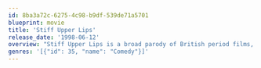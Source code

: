 ```yaml
---
id: 8ba3a72c-6275-4c98-b9df-539de71a5701
blueprint: movie
title: 'Stiff Upper Lips'
release_date: '1998-06-12'
overview: "Stiff Upper Lips is a broad parody of British period films, especially the lavish Merchant-Ivory productions of the 'eighties and early 'nineties. Although it specifically targets A Room with a View, Chariots of Fire, Maurice, A Passage to India, and many other films, in a more general way Stiff Upper Lips satirises popular perceptions of certain Edwardian traits: propriety, sexual repression, xenophobia, and class snobbery."
genres: '[{"id": 35, "name": "Comedy"}]'
---
```

